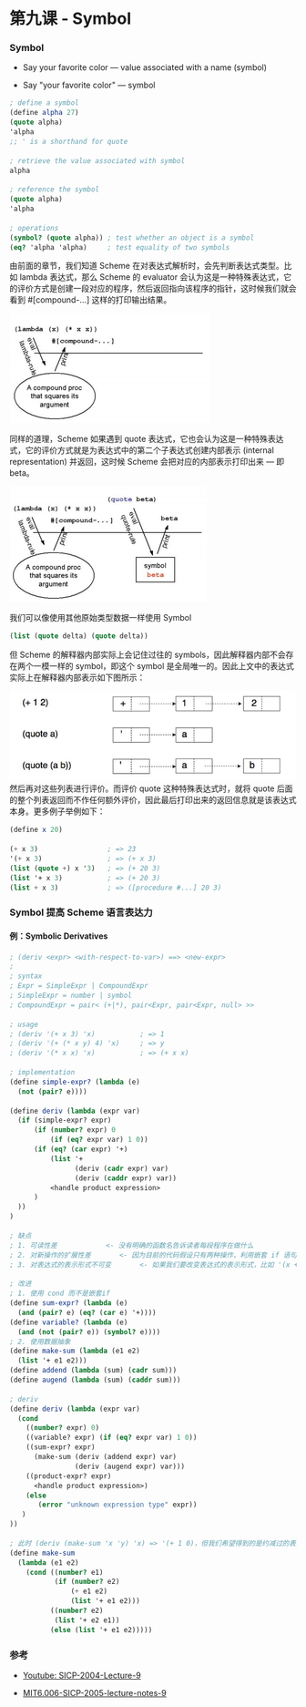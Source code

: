 # 第九课 - Symbol

### Symbol

* Say your favorite color — value associated with a name \(symbol\)

* Say "your favorite color" — symbol

```scheme
; define a symbol
(define alpha 27)
(quote alpha)
'alpha
;; ' is a shorthand for quote

; retrieve the value associated with symbol
alpha

; reference the symbol
(quote alpha)
'alpha

; operations
(symbol? (quote alpha)) ; test whether an object is a symbol
(eq? 'alpha 'alpha)     ; test equality of two symbols
```

由前面的章节，我们知道 Scheme 在对表达式解析时，会先判断表达式类型。比如 lambda 表达式，那么 Scheme 的 evaluator 会认为这是一种特殊表达式，它的评价方式是创建一段对应的程序，然后返回指向该程序的指针，这时候我们就会看到 \#\[compound-…\] 这样的打印输出结果。

![](/assets/evaluate-lambda.jpg)

同样的道理，Scheme 如果遇到 quote 表达式，它也会认为这是一种特殊表达式，它的评价方式就是为表达式中的第二个子表达式创建内部表示 \(internal representation\) 并返回，这时候 Scheme 会把对应的内部表示打印出来 — 即 beta。

![](/assets/evaluate-quote.jpg)

我们可以像使用其他原始类型数据一样使用 Symbol

```scheme
(list (quote delta) (quote delta))
```

但 Scheme 的解释器内部实际上会记住过往的 symbols，因此解释器内部不会存在两个一模一样的 symbol，即这个 symbol 是全局唯一的。因此上文中的表达式实际上在解释器内部表示如下图所示：

![](/assets/scheme-expression-to-list.jpg)然后再对这些列表进行评价。而评价 quote 这种特殊表达式时，就将 quote 后面的整个列表返回而不作任何额外评价，因此最后打印出来的返回信息就是该表达式本身。更多例子举例如下：

```scheme
(define x 20)

(+ x 3) 				; => 23
'(+ x 3)				; => (+ x 3)
(list (quote +) x '3)	; => (+ 20 3)
(list '+ x 3) 			; => (+ 20 3)
(list + x 3)			; => ([procedure #...] 20 3)
```

### Symbol 提高 Scheme 语言表达力

#### 例：Symbolic Derivatives

```scheme
; (deriv <expr> <with-respect-to-var>) ==> <new-expr>
;
; syntax
; Expr = SimpleExpr | CompoundExpr
; SimpleExpr = number | symbol
; CompoundExpr = pair< (+|*), pair<Expr, pair<Expr, null> >>

; usage
; (deriv '(+ x 3) 'x) 			; => 1
; (deriv '(+ (* x y) 4) 'x)		; => y
; (deriv '(* x x) 'x) 			; => (+ x x)

; implementation
(define simple-expr? (lambda (e)
  (not (pair? e))))

(define deriv (lambda (expr var)
  (if (simple-expr? expr)
      (if (number? expr) 0
          (if (eq? expr var) 1 0))
      (if (eq? (car expr) '+)
          (list '+
                (deriv (cadr expr) var)
                (deriv (caddr expr) var))
          <handle product expression>
      )
  ))
)

; 缺点
; 1. 可读性差 			 <- 没有明确的函数名告诉读者每段程序在做什么
; 2. 对新操作的扩展性差 		 <- 因为目前的代码假设只有两种操作，利用嵌套 if 语句来完成
; 3. 对表达式的表示形式不可变       <- 如果我们要改变表达式的表示形式，比如 '(x + 3)，代码将发生巨大改变，因为我们依赖了 list 结构，以及它的选择器, car, cdr, cadr ... 而没有抽象出 Expr 这种抽象数据类型。

; 改进
; 1. 使用 cond 而不是嵌套if
(define sum-expr? (lambda (e)
  (and (pair? e) (eq? (car e) '+))))
(define variable? (lambda (e)
  (and (not (pair? e)) (symbol? e))))
; 2. 使用数据抽象
(define make-sum (lambda (e1 e2)
  (list '+ e1 e2)))
(define addend (lambda (sum) (cadr sum)))
(define augend (lambda (sum) (caddr sum)))

; deriv
(define deriv (lambda (expr var)
  (cond
    ((number? expr) 0)
    ((variable? expr) (if (eq? expr var) 1 0))
    ((sum-expr? expr)
      (make-sum (deriv (addend expr) var)
                (deriv (augend expr) var)))
    ((product-expr? expr)
      <handle product expression>)
    (else
       (error "unknown expression type" expr))
   )
))

; 此时 (deriv (make-sum 'x 'y) 'x) => '(+ 1 0)，但我们希望得到的是约减过的表达式 '1，为了得到后者
(define make-sum
  (lambda (e1 e2)
    (cond ((number? e1)
           (if (number? e2)
               (+ e1 e2)
               (list '+ e1 e2)))
          ((number? e2)
           (list '+ e2 e1))
          (else (list '+ e1 e2)))))
```

### 参考

* [Youtube: SICP-2004-Lecture-9](https://www.youtube.com/watch?v=1SwPKtAIEwA&index=9&list=PL7BcsI5ueSNFPCEisbaoQ0kXIDX9rR5FF)

* [MIT6.006-SICP-2005-lecture-notes-9](https://ocw.mit.edu/courses/electrical-engineering-and-computer-science/6-001-structure-and-interpretation-of-computer-programs-spring-2005/lecture-notes/lecture9webhan.pdf)



